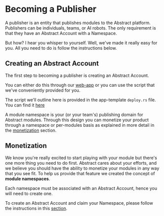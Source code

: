 # Becoming a Publisher

A publisher is an entity that publishes modules to the Abstract platform. Publishers can be individuals, teams, or AI robots. The only requirement is that they have an Abstract Account with a Namespace.

But how? I hear you whisper to yourself. Well, we've made it really easy for you. All you need to do is follow the instructions below.

## Creating an Abstract Account

The first step to becoming a publisher is creating an Abstract Account.

You can either do this through our [web-app](https://console.abstract.money) or you can use the script that we've conveniently provided for you.

The script we'll outline here is provided in the app-template `deploy.rs` file. You can find it [here](https://github.com/AbstractSDK/abstract/blob/main/app-template/examples/publish.rs)

A module namespace is your (or your team's) publishing domain for Abstract modules. Through this design you can monetize your product through a namespace or per-modules basis as explained in more detail in the [monetization](../5_platform/6_monetization.md) section.

## Monetization
We know you're really excited to start playing with your module but there's one more thing you need to do first.
Abstract cares about your efforts, and we believe you should have the ability to monetize your modules in any way that
you see fit. To help us provide that feature we created the concept of **module namespaces**. 

Each namespace must be associated with an Abstract Account, hence you will need to create one.

To create an Abstract Account and claim your Namespace, please follow the instructions in
this [section](../5_platform/4_account_console.md#accessing-the-account-console).
